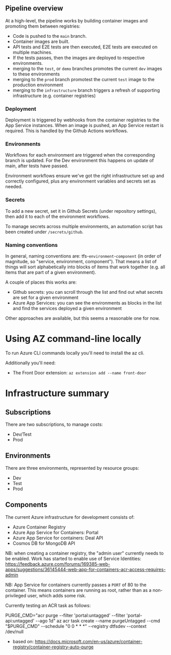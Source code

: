 ## Pipeline overview

At a high-level, the pipeline works by building container images and promoting them between registries:

 * Code is pushed to the `main` branch.
 * Container images are built.
 * API tests and E2E tests are then executed, E2E tests are executed on multiple machines.
 * If the tests passes, then the images are deployed to respective environments.
 * merging to the `test`, or `demo` branches promotes the current `dev` images to these environments
 * merging to the `prod` branch promotest the current `test` image to the production environment
 * merging to the `infrastructure` branch triggers a refresh of supporting infrastructure (e.g. container registries)

### Deployment

Deployment is triggered by webhooks from the container registries to the App Service instances. When an image is pushed, an App Service restart is required. This is handled by the Github Actions workflows.

### Environments

Workflows for each environment are triggered when the corresponding branch is updated. For the Dev environment this happens on update of main, after tests have passed.

Environment workflows ensure we've got the right infrastructure set up and correctly configured, plus any environment variables and secrets set as needed.

### Secrets

To add a new secret, set it in Github Secrets (under repository settings), then add it to each of the environment workflows.

To manage secrets across multiple environments, an automation script has been created under `/secrets/github`.

### Naming conventions

In general, naming conventions are: tfs-`environment`-`component` (in order of magnitude, so "service, environment, component"). That means a list of things will sort alphabetically into blocks of items that work together (e.g. all items that are part of a given environment).

A couple of places this works are:
 * Github secrets: you can scroll through the list and find out what secrets are set for a given environment
 * Azure App Services: you can see the environments as blocks in the list and find the services deployed a given environment

Other approaches are available, but this seems a reasonable one for now.

# Using AZ command-line locally

To run Azure CLI commands locally you'll need to install the az cli.

Additionally you'll need:
 * The Front Door extension: `az extension add --name front-door`
 

 # Infrastructure summary 

## Subscriptions

There are two subscriptions, to manage costs:

 * Dev/Test
 * Prod

## Environments

There are three environments, represented by resource groups:

 * Dev
 * Test
 * Prod

## Components

The current Azure infrastructure for development consists of:

 * Azure Container Registry
 * Azure App Service for Containers: Portal
 * Azure App Service for containers: Deal API
 * Cosmos DB for MongoDB API

NB: when creating a container registry, the "admin user" currently needs to be enabled. Work has started to enable use of Service Identities: https://feedback.azure.com/forums/169385-web-apps/suggestions/36145444-web-app-for-containers-acr-access-requires-admin

NB: App Service for containers currently passes a `PORT` of 80 to the container. This means containers are running as root, rather than as a non-privileged user, which adds some risk.

Currently testing an ACR task as follows:

PURGE_CMD="acr purge --filter 'portal:untagged' --filter 'portal-api:untagged' --ago 1d"
az acr task create --name purgeUntagged --cmd "$PURGE_CMD" --schedule "0 0 * * *" --registry dtfsdev --context /dev/null

 - based on: https://docs.microsoft.com/en-us/azure/container-registry/container-registry-auto-purge